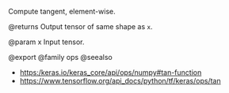 Compute tangent, element-wise.

@returns
    Output tensor of same shape as `x`.

@param x Input tensor.

@export
@family ops
@seealso
+ <https:/keras.io/keras_core/api/ops/numpy#tan-function>
+ <https://www.tensorflow.org/api_docs/python/tf/keras/ops/tan>
